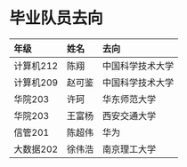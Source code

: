 # 毕业队员去向

| 年级     | 姓名                   | 去向 |
| :------- | :--------------------- | :--- |
| 计算机212 |陈翔 | 中国科学技术大学   |
| 计算机209 |赵可鉴 | 中国科学技术大学   |
| 华院203 |许珂 | 华东师范大学   |
| 华院203 |王富杨 | 西安交通大学   |
| 信管201 |陈超伟 | 华为  |
|  大数据202 |徐伟浩 | 南京理工大学  |
